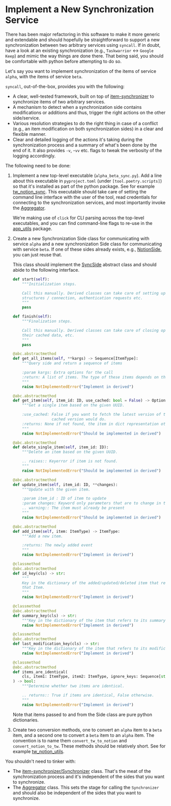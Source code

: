 # Implement a New Synchronization Service

There has been major refactoring in this software to make it more generic and
extendable and should hopefully be straightforward to support a new
synchronization between two arbitrary services using `syncall`. If
in doubt, have a look at an existing synchronization (e.g., `Taskwarrior`  <->
`Google Keep`) and mimic the way things are done there. That being said, you
should be comfortable with python before attempting to do so.

Let's say you want to implement synchronization of the items of service `alpha`,
with the items of service `beta`.

`syncall`, out-of-the-box, provides you with the following:

- A clear, well-tested framework, built on top of
  [item-synchronizer](https://github.com/bergercookie/item_synchronizer)
  to synchronize items of two arbitrary services.
- A mechanism to detect when a synchronization side contains modifications or
  additions and thus, trigger the right actions on the other side/service.
- Various resolution strategies to do the right thing in case of a conflict
  (e.g., an item modification on both synchronization sides) in a clear and
  flexible manner.
- Clear and detailed logging of the actions it's taking during the
  synchronization process and a summary of what's been done by the end of it. It
  also provides `-v`, -`vv` etc. flags to tweak the verbosity of the logging
  accordingly.

The following need to be done:

1. Implement a new top-level executable (`alpha_beta_sync.py`). Add a line about
   this executable in `pyproject.toml` (under `[tool.poetry.scripts]`) so that
   it's installed as part of the python package. See for example
   [tw_notion_sync](https://github.com/bergercookie/syncall/blob/master/syncall/scripts/tw_notion_sync.py).
   This executable should take care of setting the command line interface with
   the user of the tool, read credentials for connecting to the synchronization
   services, and most importantly invoke the
   [Aggregator](https://github.com/bergercookie/syncall/blob/master/syncall/aggregator.py).

   We're making use of `click` for CLI parsing across the top-level
   executables, and you can find command-line flags to re-use in the
   [app_utils](https://github.com/bergercookie/syncall/blob/master/syncall/app_utils.py)
   package.

1. Create a new Synchronization Side class for communicating with service
   `alpha` and a new synchronization Side class for communicating with service
   `beta`. If one of these sides already exists, e.g.,
   [NotionSide](https://github.com/bergercookie/syncall/blob/master/syncall/notion_side.py),
   you can just reuse that.

   This class should implement the
   [SyncSide](https://github.com/bergercookie/syncall/blob/master/syncall/sync_side.py)
   abstract class and should abide to the following interface.

   ```py
   def start(self):
       """Initialization steps.

       Call this manually. Derived classes can take care of setting up data
       structures / connection, authentication requests etc.
       """
       pass

   def finish(self):
       """Finalization steps.

       Call this manually. Derived classes can take care of closing open connections, flashing
       their cached data, etc.
       """
       pass

   @abc.abstractmethod
   def get_all_items(self, **kargs) -> Sequence[ItemType]:
       """Query side and return a sequence of items

       :param kargs: Extra options for the call
       :return: A list of items. The type of these items depends on the derived class
       """
       raise NotImplementedError("Implement in derived")

   @abc.abstractmethod
   def get_item(self, item_id: ID, use_cached: bool = False) -> Optional[ItemType]:
       """Get a single item based on the given UUID.

       :use_cached: False if you want to fetch the latest version of the item. True if a
                    cached version would do.
       :returns: None if not found, the item in dict representation otherwise
       """
       raise NotImplementedError("Should be implemented in derived")

   @abc.abstractmethod
   def delete_single_item(self, item_id: ID):
       """Delete an item based on the given UUID.

       .. raises:: Keyerror if item is not found.
       """
       raise NotImplementedError("Should be implemented in derived")

   @abc.abstractmethod
   def update_item(self, item_id: ID, **changes):
       """Update with the given item.

       :param item_id : ID of item to update
       :param changes: Keyword only parameters that are to change in the item
       .. warning:: The item must already be present
       """
       raise NotImplementedError("Should be implemented in derived")

   @abc.abstractmethod
   def add_item(self, item: ItemType) -> ItemType:
       """Add a new item.

       :returns: The newly added event
       """
       raise NotImplementedError("Implement in derived")

   @classmethod
   @abc.abstractmethod
   def id_key(cls) -> str:
       """
       Key in the dictionary of the added/updated/deleted item that refers to the ID of
       that Item.
       """
       raise NotImplementedError("Implement in derived")

   @classmethod
   @abc.abstractmethod
   def summary_key(cls) -> str:
       """Key in the dictionary of the item that refers to its summary."""
       raise NotImplementedError("Implement in derived")

   @classmethod
   @abc.abstractmethod
   def last_modification_key(cls) -> str:
       """Key in the dictionary of the item that refers to its modification date."""
       raise NotImplementedError("Implement in derived")

   @classmethod
   @abc.abstractmethod
   def items_are_identical(
       cls, item1: ItemType, item2: ItemType, ignore_keys: Sequence[str] = []
   ) -> bool:
       """Determine whether two items are identical.

       .. returns:: True if items are identical, False otherwise.
       """
       raise NotImplementedError("Implement in derived")
   ```

   Note that items passed to and from the Side class are pure python
   dictionaries.

1. Create two conversion methods, one to convert an `alpha` item to a `beta`
   item, and a second one to convert a `beta` item to an `alpha` item. The
   convention is to name them `convert_tw_to_notion` and `convert_notion_to_tw`.
   These methods should be relatively short. See for example
   [tw_notion_utils](https://github.com/bergercookie/syncall/blob/master/syncall/tw_notion_utils.py).

You shouldn't need to tinker with:

- The
  [item-synchronizer/Synchronizer](https://github.com/bergercookie/item_synchronizer/blob/master/item_synchronizer/synchronizer.py)
  class. That's the meat of the synchronization process and it's independent of
  the sides that you want to synchronize.
- The
  [Aggregator](https://github.com/bergercookie/syncall/blob/master/syncall/aggregator.py)
  class. This sets the stage for calling the `Synchronizer` and
  should also be independent of the sides that you want to synchronize.
